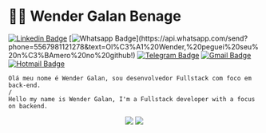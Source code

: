 # :man_technologist: Wender Galan Benage

[![Linkedin Badge](https://img.shields.io/badge/-LinkedIn-blue?style=flat-square&logo=Linkedin&logoColor=white&link=https://www.linkedin.com/in/luiz-carlos-abbott-galvão-neto-21a93b148/)](https://www.linkedin.com/in/wender-g-a95847ba/)
[![Whatsapp Badge](https://img.shields.io/badge/-Whatsapp-4CA143?style=flat-square&labelColor=4CA143&logo=whatsapp&logoColor=white&link=https://api.whatsapp.com/send?phone=5567981121278&text=Ol%C3%A1%20Wender,%20peguei%20seu%20n%C3%BAmero%20no%20github!)](https://api.whatsapp.com/send?phone=5567981121278&text=Ol%C3%A1%20Wender,%20peguei%20seu%20n%C3%BAmero%20no%20github!)
[![Telegram Badge](https://img.shields.io/badge/-Telegram-1ca0f1?style=flat-square&labelColor=1ca0f1&logo=telegram&logoColor=white&link=https://t.me/wendergalan)](https://t.me/wendergalan)
[![Gmail Badge](https://img.shields.io/badge/-Gmail-c14438?style=flat-square&logo=Gmail&logoColor=white&link=mailto:wendergalam@gmail.com)](mailto:wendergalam@gmail.com)
[![Hotmail Badge](https://img.shields.io/badge/-Hotmail-0078D4?style=flat-square&logo=microsoft-outlook&logoColor=white&link=mailto:wendergalan2014@hotmail.com)](mailto:wendergalan2014@hotmail.com)

    Olá meu nome é Wender Galan, sou desenvolvedor Fullstack com foco em back-end.
    /
    Hello my name is Wender Galan, I'm a Fullstack developer with a focus on backend.

<p align="center"> 
 <a><img src="https://github-readme-stats.vercel.app/api?username=wendergalan&hide=contribs" /></a>
  <a><img src="https://github-readme-stats.vercel.app/api/top-langs/?username=wendergalan&layout=compact" /></a>
</p>
